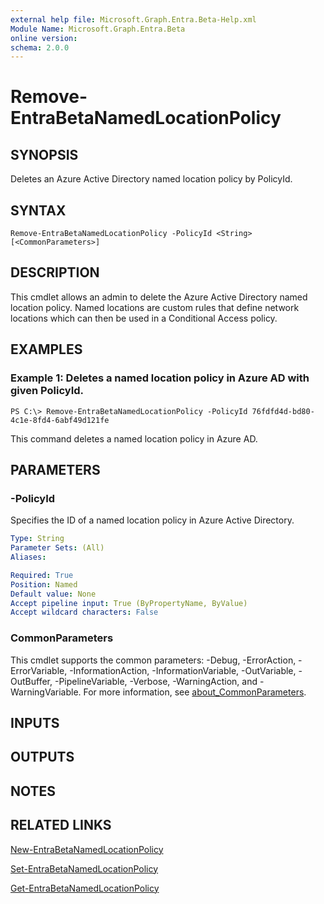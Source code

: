 ```yaml
---
external help file: Microsoft.Graph.Entra.Beta-Help.xml
Module Name: Microsoft.Graph.Entra.Beta
online version:
schema: 2.0.0
---
```


# Remove-EntraBetaNamedLocationPolicy

## SYNOPSIS
Deletes an Azure Active Directory named location policy by PolicyId.

## SYNTAX

```
Remove-EntraBetaNamedLocationPolicy -PolicyId <String> [<CommonParameters>]
```

## DESCRIPTION
This cmdlet allows an admin to delete the Azure Active Directory named location policy.
Named locations are custom rules that define network locations which can then be used in a Conditional Access policy.

## EXAMPLES

### Example 1: Deletes a named location policy in Azure AD with given PolicyId.
```
PS C:\> Remove-EntraBetaNamedLocationPolicy -PolicyId 76fdfd4d-bd80-4c1e-8fd4-6abf49d121fe
```

This command deletes a named location policy in Azure AD.

## PARAMETERS

### -PolicyId
Specifies the ID of a named location policy in Azure Active Directory.

```yaml
Type: String
Parameter Sets: (All)
Aliases:

Required: True
Position: Named
Default value: None
Accept pipeline input: True (ByPropertyName, ByValue)
Accept wildcard characters: False
```

### CommonParameters
This cmdlet supports the common parameters: -Debug, -ErrorAction, -ErrorVariable, -InformationAction, -InformationVariable, -OutVariable, -OutBuffer, -PipelineVariable, -Verbose, -WarningAction, and -WarningVariable. For more information, see [about_CommonParameters](https://go.microsoft.com/fwlink/?LinkID=113216).

## INPUTS

## OUTPUTS

## NOTES
## RELATED LINKS

[New-EntraBetaNamedLocationPolicy]()

[Set-EntraBetaNamedLocationPolicy]()

[Get-EntraBetaNamedLocationPolicy]()

